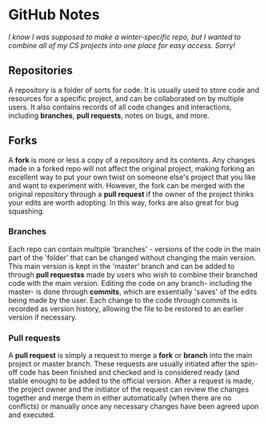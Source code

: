 # GitHub Notes

*I know I was supposed to make a winter-specific repo, but I wanted to combine all of my CS projects into one place for easy access. Sorry!*

## Repositories
A repository is a folder of sorts for code. It is usually used to store code and resources for a specific project, and can be collaborated on by multiple 
users. It also contains records of all code changes and interactions, including **branches**, **pull requests**, notes on bugs, and more.

## Forks
A **fork** is more or less a copy of a repository and its contents. Any changes made in a forked repo will not affect the original project, making forking
an excellent way to put your own twist on someone else's project that you like and want to experiment with. However, the fork can be merged with the original
repository through a **pull request** if the owner of the project thinks your edits are worth adopting. In this way, forks are also great for bug squashing.

### Branches
Each repo can contain multiple 'branches' - versions of the code in the main part of the 'folder' that can be changed without changing the main version.
This main version is kept in the 'master' branch and can be added to through **pull requestss** made by users who wish to combine their branched code with the main version.
Editing the code on any branch- including the master- is done through **commits**, which are essentially 'saves' of the edits being made by the user. Each change to the code through
commits is recorded as version history, allowing the file to be restored to an earlier version if necessary.

### Pull requests
A **pull request** is simply a request to merge a **fork** or **branch** into the main project or master branch. These requests are usually intiated after the 
spin-off code has been finished and checked and is considered ready (and stable enough) to be added to the official version. After a request is made,
the project owner and the initiator of the request can review the changes together and merge them in either automatically (when there are no conflicts) or manually
once any necessary changes have been agreed upon and executed.
